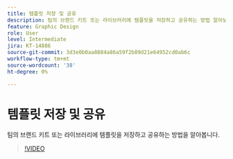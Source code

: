 ```yaml
---
title: 템플릿 저장 및 공유
description: 팀의 브랜드 키트 또는 라이브러리에 템플릿을 저장하고 공유하는 방법 알아보기
feature: Graphic Design
role: User
level: Intermediate
jira: KT-14886
source-git-commit: 3d3e0b0aa8884a86a59f2b89d21e64952cd0ab6c
workflow-type: tm+mt
source-wordcount: '38'
ht-degree: 0%

---
```


# 템플릿 저장 및 공유

팀의 브랜드 키트 또는 라이브러리에 템플릿을 저장하고 공유하는 방법을 알아봅니다.

>[!VIDEO](https://video.tv.adobe.com/v/3427098?quality=12&learn=on&hidetitle=true)
